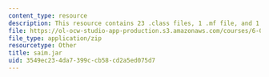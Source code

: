 ```yaml
---
content_type: resource
description: This resource contains 23 .class files, 1 .mf file, and 1 .txt file.
file: https://ol-ocw-studio-app-production.s3.amazonaws.com/courses/6-092-java-preparation-for-6-170-january-iap-2006/3549ec234da7399ccb58cd2a5ed075d7_saim.jar
file_type: application/zip
resourcetype: Other
title: saim.jar
uid: 3549ec23-4da7-399c-cb58-cd2a5ed075d7
---
```

